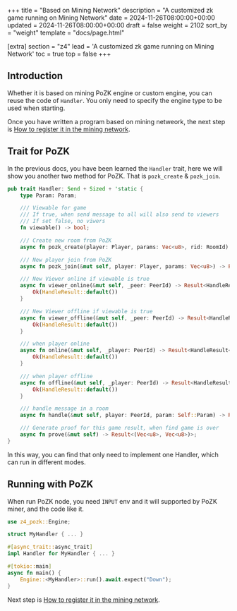 +++
title = "Based on Mining Network"
description = "A customized zk game running on Mining Network"
date = 2024-11-26T08:00:00+00:00
updated = 2024-11-26T08:00:00+00:00
draft = false
weight = 2102
sort_by = "weight"
template = "docs/page.html"

[extra]
section = "z4"
lead = 'A customized zk game running on Mining Network'
toc = true
top = false
+++

## Introduction
Whether it is based on mining PoZK engine or custom engine, you can reuse the code of `Handler`. You only need to specify the engine type to be used when starting.

Once you have written a program based on mining netweork, the next step is [How to register it in the mining network](/mining/prover/z4/).

## Trait for PoZK
In the previous docs, you have been learned the `Handler` trait, here we will show you another two method for PoZK. That is `pozk_create` & `pozk_join`.

```rust
pub trait Handler: Send + Sized + 'static {
    type Param: Param;

    /// Viewable for game
    /// If true, when send message to all will also send to viewers
    /// If set false, no viwers
    fn viewable() -> bool;

    /// Create new room from PoZK
    async fn pozk_create(player: Player, params: Vec<u8>, rid: RoomId) -> Option<(Self, Tasks<Self>)>;

    /// New player join from PoZK
    async fn pozk_join(&mut self, player: Player, params: Vec<u8>) -> Result<HandleResult<Self::Param>>;

    /// New Viewer online if viewable is true
    async fn viewer_online(&mut self, _peer: PeerId) -> Result<HandleResult<Self::Param>> {
        Ok(HandleResult::default())
    }

    /// New Viewer offline if viewable is true
    async fn viewer_offline(&mut self, _peer: PeerId) -> Result<HandleResult<Self::Param>> {
        Ok(HandleResult::default())
    }

    /// when player online
    async fn online(&mut self, _player: PeerId) -> Result<HandleResult<Self::Param>> {
        Ok(HandleResult::default())
    }

    /// when player offline
    async fn offline(&mut self, _player: PeerId) -> Result<HandleResult<Self::Param>> {
        Ok(HandleResult::default())
    }

    /// handle message in a room
    async fn handle(&mut self, player: PeerId, param: Self::Param) -> Result<HandleResult<Self::Param>>;

    /// Generate proof for this game result, when find game is over
    async fn prove(&mut self) -> Result<(Vec<u8>, Vec<u8>)>;
}
```
In this way, you can find that only need to implement one Handler, which can run in different modes.

## Running with PoZK
When run PoZK node, you need `INPUT` env and it will supported by PoZK miner, and the code like it.

```rust
use z4_pozk::Engine;

struct MyHandler { ... }

#[async_trait::async_trait]
impl Handler for MyHandler { ... }

#[tokio::main]
async fn main() {
    Engine::<MyHandler>::run().await.expect("Down");
}
```

Next step is [How to register it in the mining network](/mining/prover/z4/).
